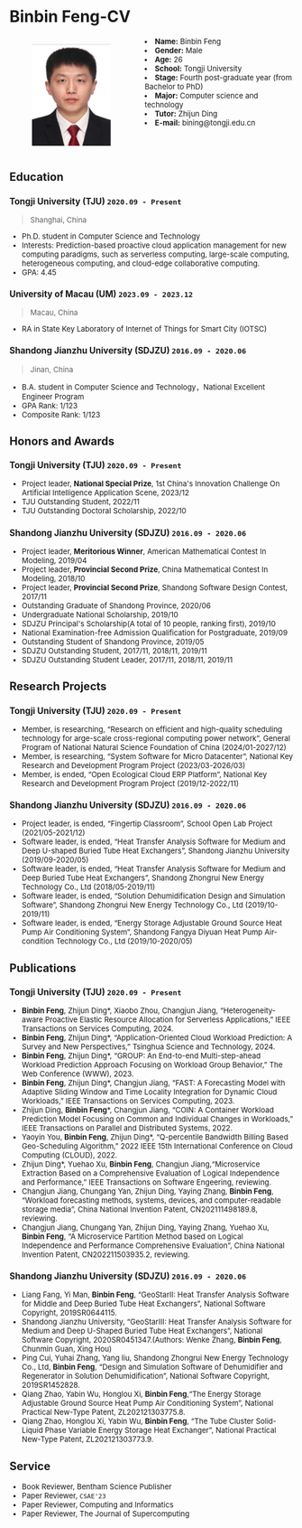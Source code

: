 # Binbin Feng-CV
<font size=2>
<div style="display: flex;">
  <div style="flex-basis: 25%; padding-right: 20px;">
    <figure class="gl-page-background gl-float-right gl-image-box" style="text-align: center;"><img src="MyPhoto.png" alt="A photo of J. Doe" width="140" height="180" style="max-width: 160px;" /></figure>
  </div>
  <div style="flex-basis: 60%;">
    <li><b>Name:</b> Binbin Feng</li>
    <li><b>Gender:</b> Male</li>
    <li><b>Age:</b> 26</li>
    <li><b>School:</b> Tongji University</li>
    <li><b>Stage:</b> Fourth post-graduate year (from Bachelor to PhD)</li>
    <li><b>Major:</b> Computer science and technology</li>
    <li><b>Tutor:</b> Zhijun Ding</li>
    <li><b>E-mail:</b> bining@tongji.edu.cn</li>
  </div>
</div>

## Education

### **Tongji University (TJU)** `2020.09 - Present`
>  Shanghai, China
- Ph.D. student in Computer Science and Technology
- Interests: Prediction-based proactive cloud application management for new computing paradigms, such as serverless computing, large-scale computing, heterogeneous computing, and cloud-edge collaborative computing.
- GPA: 4.45

### **University of Macau (UM)** `2023.09 - 2023.12`
> Macau, China
- RA in State Key Laboratory of Internet of Things for Smart City (IOTSC)

### **Shandong Jianzhu University (SDJZU)** `2016.09 - 2020.06`
> Jinan, China
- B.A. student in Computer Science and Technology，National Excellent Engineer Program
- GPA Rank: 1/123
- Composite Rank: 1/123

## Honors and Awards

### **Tongji University (TJU)** `2020.09 - Present`
- Project leader, **National Special Prize**, 1st China's Innovation Challenge On Artificial Intelligence Application Scene, 2023/12
- TJU Outstanding Student, 2022/11
- TJU Outstanding Doctoral Scholarship, 2022/10


### **Shandong Jianzhu University (SDJZU)** `2016.09 - 2020.06`
- Project leader, **Meritorious Winner**, American Mathematical Contest In Modeling, 2019/04
- Project leader, **Provincial Second Prize**, China Mathematical Contest In Modeling, 2018/10
- Project leader, **Provincial Second Prize**, Shandong Software Design Contest, 2017/11
- Outstanding Graduate of Shandong Province, 2020/06
- Undergraduate National Scholarship, 2019/10
- SDJZU Principal's Scholarship(A total of 10 people, ranking first), 2019/10
- National Examination-free Admission Qualification for Postgraduate, 2019/09
- Outstanding Student of Shandong Province, 2019/05
- SDJZU Outstanding Student, 2017/11, 2018/11, 2019/11
- SDJZU Outstanding Student Leader, 2017/11, 2018/11, 2019/11

## Research Projects

### **Tongji University (TJU)** `2020.09 - Present`
- Member, is researching, “Research on efficient and high-quality scheduling technology for arge-scale cross-regional computing power network”, General Program of National Natural Science Foundation of China (2024/01-2027/12)
- Member, is researching, “System Software for Micro Datacenter”, National Key Research and Development Program Project (2023/03-2026/03)
- Member, is ended, “Open Ecological Cloud ERP Platform”, National Key Research and Development Program Project (2019/12-2022/11)

### **Shandong Jianzhu University (SDJZU)** `2016.09 - 2020.06`
- Project leader, is ended, “Fingertip Classroom”, School Open Lab Project (2021/05-2021/12)
-  Software leader, is ended, “Heat Transfer Analysis Software for Medium and Deep U-shaped Buried Tube Heat Exchangers”, Shandong Jianzhu University (2019/09-2020/05)
- Software leader, is ended, “Heat Transfer Analysis Software for Medium and Deep Buried Tube Heat Exchangers”, Shandong Zhongrui New Energy Technology Co., Ltd (2018/05-2019/11)
- Software leader, is ended, “Solution Dehumidification Design and Simulation Software”, Shandong Zhongrui New Energy Technology Co., Ltd (2019/10-2019/11)
- Software leader, is ended, “Energy Storage Adjustable Ground Source Heat Pump Air Conditioning System”, Shandong Fangya Diyuan Heat Pump Air-condition Technology Co., Ltd (2019/10-2020/05)

## Publications

### **Tongji University (TJU)** `2020.09 - Present`
- **Binbin Feng**, Zhijun Ding*, Xiaobo Zhou, Changjun Jiang, “Heterogeneity-aware Proactive Elastic Resource Allocation for Serverless Applications,” IEEE Transactions on Services Computing, 2024.
- **Binbin Feng**, Zhijun Ding*, “Application-Oriented Cloud Workload Prediction: A Survey and New Perspectives,” Tsinghua Science and Technology, 2024.
- **Binbin Feng**, Zhijun Ding*, “GROUP: An End-to-end Multi-step-ahead Workload Prediction Approach Focusing on Workload Group Behavior,” The Web Conference (WWW), 2023.
- **Binbin Feng**, Zhijun Ding*, Changjun Jiang, “FAST: A Forecasting Model with Adaptive Sliding Window and Time Locality Integration for Dynamic Cloud Workloads,” IEEE Transactions on Services Computing, 2023.
- Zhijun Ding, **Binbin Feng***, Changjun Jiang, “COIN: A Container Workload Prediction Model Focusing on Common and Individual Changes in Workloads,” IEEE Transactions on Parallel and Distributed Systems, 2022.
- Yaoyin You, **Binbin Feng**, Zhijun Ding*, “Q-percentile Bandwidth Billing Based Geo-Scheduling Algorithm,” 2022 IEEE 15th International Conference on Cloud Computing (CLOUD), 2022.
- Zhijun Ding*, Yuehao Xu, **Binbin Feng**, Changjun Jiang,“Microservice Extraction Based on a Comprehensive Evaluation of Logical Independence and Performance,” IEEE Transactions on Software Engeering, reviewing.
- Changjun Jiang, Chungang Yan, Zhijun Ding, Yaying Zhang, **Binbin Feng**, “Workload forecasting methods, systems, devices, and computer-readable storage media”, China National Invention Patent, CN202111498189.8, reviewing.
- Changjun Jiang, Chungang Yan, Zhijun Ding, Yaying Zhang, Yuehao Xu, **Binbin Feng**, “A Microservice Partition Method based on Logical Independence and Performance Comprehensive Evaluation”, China National Invention Patent, CN202211503935.2, reviewing.

### **Shandong Jianzhu University (SDJZU)** `2016.09 - 2020.06`
- Liang Fang, Yi Man, **Binbin Feng**, “GeoStarII: Heat Transfer Analysis Software for Middle and Deep Buried Tube Heat Exchangers”, National Software Copyright, 2019SR0644115.
- Shandong Jianzhu University, “GeoStarIII: Heat Transfer Analysis Software for Medium and Deep U-Shaped Buried Tube Heat Exchangers”, National Software Copyright, 2020SR0451347.(Authors: Wenke Zhang, **Binbin Feng**, Chunmin Guan, Xing Hou)
- Ping Cui, Yuhai Zhang, Yang liu, Shandong Zhongrui New Energy Technology Co., Ltd, **Binbin Feng**, “Design and Simulation Software of Dehumidifier and Regenerator in Solution Dehumidification”, National Software Copyright, 2019SR1452828.
- Qiang Zhao, Yabin Wu, Honglou Xi, **Binbin Feng**,“The Energy Storage Adjustable Ground Source Heat Pump Air Conditioning System”, National Practical New-Type Patent, ZL202121303775.8.
- Qiang Zhao, Honglou Xi, Yabin Wu, **Binbin Feng**, “The Tube Cluster Solid-Liquid Phase Variable Energy Storage Heat Exchanger”, National Practical New-Type Patent, ZL202121303773.9.


## Service

- Book Reviewer, Bentham Science Publisher
- Paper Reviewer, `CSAE'23`
- Paper Reviewer, Computing and Informatics
- Paper Reviewer, The Journal of Supercomputing
